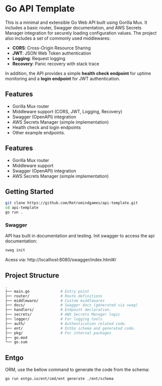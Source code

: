 # Go API Template

This is a minimal and extensible Go Web API built using Gorilla Mux. It includes a basic router, Swagger documentation, and AWS Secrets Manager integration for securely loading configuration values. The project also includes a set of commonly used middlewares:

- **CORS**: Cross-Origin Resource Sharing  
- **JWT**: JSON Web Token authentication  
- **Logging**: Request logging  
- **Recovery**: Panic recovery with stack trace  

In addition, the API provides a simple **health check endpoint** for uptime monitoring and a **login endpoint** for JWT authentication.

## Features

- Gorilla Mux router  
- Middleware support (CORS, JWT, Logging, Recovery)  
- Swagger (OpenAPI) integration  
- AWS Secrets Manager (simple implementation)  
- Health check and login endpoints  
- Other example endpoints. 


## Features

- Gorilla Mux router  
- Middleware support  
- Swagger (OpenAPI) integration  
- AWS Secrets Manager (simple implementation)  

## Getting Started

```bash
git clone https://github.com/Retromindgames/api-template.git
cd api-template
go run .
```

### Swagger

API has built in documentation and testing. 
Init swagger to access the api documentation:

```bash
swag init
```
Acess via: http://localhost:8080/swagger/index.html#/


## Project Structure


```bash
.
├── main.go              # Entry point
├── router/              # Route definitions
├── middleware/          # Custom middlewares
├── docs/                # Swagger docs (generated via swag)
├── handlers/            # Endpoint declaration.
├── secrets/             # AWS Secrets Manager logic
├── logger/              # For logging tools
├── auth/                # Authentication related code.
├── ent/                 # EntGo schema and generated code.
├── pkg/                 # For internal packages
├── go.mod
└── go.sum
```

## Entgo

ORM, use the bellow command to generate the code from the schema:

```bash
go run entgo.io/ent/cmd/ent generate ./ent/schema
```

